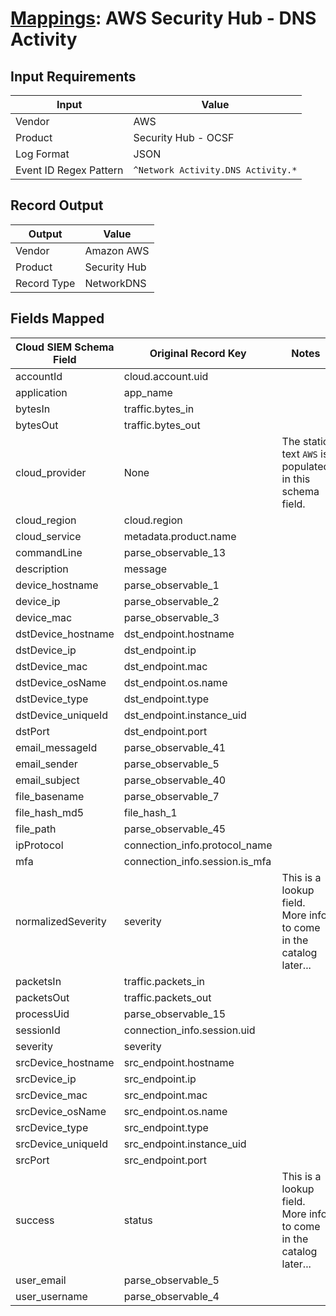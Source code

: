 # [Mappings](README.md): AWS Security Hub - DNS Activity

## Input Requirements

|Input|Value|
|-----|-----|
|Vendor|AWS|
|Product|Security Hub - OCSF|
|Log Format|JSON|
|Event ID Regex Pattern|`^Network Activity.DNS Activity.*`|

## Record Output

|Output|Value|
|------|-----|
|Vendor|Amazon AWS|
|Product|Security Hub|
|Record Type|NetworkDNS|

## Fields Mapped

|Cloud SIEM Schema Field|Original Record Key|Notes|
|-----------------------|-------------------|-----|
|accountId|cloud.account.uid||
|application|app_name||
|bytesIn|traffic.bytes_in||
|bytesOut|traffic.bytes_out||
|cloud_provider|None|The static text `AWS` is populated in this schema field.|
|cloud_region|cloud.region||
|cloud_service|metadata.product.name||
|commandLine|parse_observable_13||
|description|message||
|device_hostname|parse_observable_1||
|device_ip|parse_observable_2||
|device_mac|parse_observable_3||
|dstDevice_hostname|dst_endpoint.hostname||
|dstDevice_ip|dst_endpoint.ip||
|dstDevice_mac|dst_endpoint.mac||
|dstDevice_osName|dst_endpoint.os.name||
|dstDevice_type|dst_endpoint.type||
|dstDevice_uniqueId|dst_endpoint.instance_uid||
|dstPort|dst_endpoint.port||
|email_messageId|parse_observable_41||
|email_sender|parse_observable_5||
|email_subject|parse_observable_40||
|file_basename|parse_observable_7||
|file_hash_md5|file_hash_1||
|file_path|parse_observable_45||
|ipProtocol|connection_info.protocol_name||
|mfa|connection_info.session.is_mfa||
|normalizedSeverity|severity|This is a lookup field. More info to come in the catalog later...|
|packetsIn|traffic.packets_in||
|packetsOut|traffic.packets_out||
|processUid|parse_observable_15||
|sessionId|connection_info.session.uid||
|severity|severity||
|srcDevice_hostname|src_endpoint.hostname||
|srcDevice_ip|src_endpoint.ip||
|srcDevice_mac|src_endpoint.mac||
|srcDevice_osName|src_endpoint.os.name||
|srcDevice_type|src_endpoint.type||
|srcDevice_uniqueId|src_endpoint.instance_uid||
|srcPort|src_endpoint.port||
|success|status|This is a lookup field. More info to come in the catalog later...|
|user_email|parse_observable_5||
|user_username|parse_observable_4||


